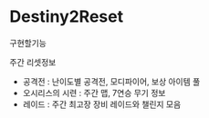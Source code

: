 # Destiny2Reset

구현할기능

주간 리셋정보
 - 공격전 : 난이도별 공격전, 모디파이어, 보상 아이템 풀
 - 오시리스의 시련 : 주간 맵, 7연승 무기 정보
 - 레이드 : 주간 최고장 장비 레이드와 챌린지 모음
